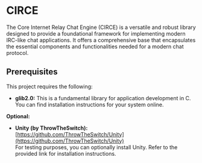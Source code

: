 # CIRCE
The Core Internet Relay Chat Engine (CIRCE) is a versatile and robust library designed to provide a foundational framework for implementing modern IRC-like chat applications. It offers a comprehensive base that encapsulates the essential components and functionalities needed for a modern chat protocol.

## Prerequisites

This project requires the following:

* **glib2.0:** This is a fundamental library for application development in C. You can find installation instructions for your system online.

**Optional:**

* **Unity (by ThrowTheSwitch):** [https://github.com/ThrowTheSwitch/Unity](https://github.com/ThrowTheSwitch/Unity)  
  For testing purposes, you can optionally install Unity. Refer to the provided link for installation instructions.
